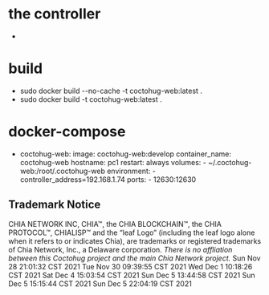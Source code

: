 # the controller
-

# build
- sudo docker build --no-cache -t coctohug-web:latest .
- sudo docker build -t coctohug-web:latest .

# docker-compose
- coctohug-web: 
        image: coctohug-web:develop 
        container_name: coctohug-web
        hostname: pc1 
        restart: always
        volumes: 
            - ~/.coctohug-web:/root/.coctohug-web
        environment: 
            - controller_address=192.168.1.74 
        ports: 
            - 12630:12630 

## Trademark Notice
CHIA NETWORK INC, CHIA™, the CHIA BLOCKCHAIN™, the CHIA PROTOCOL™, CHIALISP™ and the “leaf Logo” (including the leaf logo alone when it refers to or indicates Chia), are trademarks or registered trademarks of Chia Network, Inc., a Delaware corporation. *There is no affliation between this Coctohug project and the main Chia Network project.*
Sun Nov 28 21:01:32 CST 2021
Tue Nov 30 09:39:55 CST 2021
Wed Dec 1 10:18:26 CST 2021
Sat Dec 4 15:03:54 CST 2021
Sun Dec 5 13:44:58 CST 2021
Sun Dec 5 15:15:44 CST 2021
Sun Dec 5 22:04:19 CST 2021
